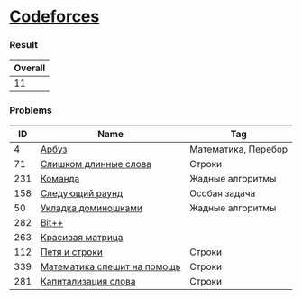 # [Codeforces](https://codeforces.com/problemset)

### Result
| Overall |
|---------|
| 11      |

### Problems

| ID  | Name                                                                           | Tag                 |
|-----|--------------------------------------------------------------------------------|---------------------|
| 4   | [Арбуз](https://codeforces.com/problemset/problem/4/A)                         | Математика, Перебор |
| 71  | [Слишком длинные слова](https://codeforces.com/problemset/problem/71/A)        | Строки              |
| 231 | [Команда](https://codeforces.com/problemset/problem/231/A)                     | Жадные алгоритмы    |
| 158 | [Следующий раунд](https://codeforces.com/problemset/problem/158/A)             | Особая задача       |
| 50  | [Укладка доминошками](https://codeforces.com/problemset/problem/50/A)          | Жадные алгоритмы    |
| 282 | [Bit++](https://codeforces.com/problemset/problem/282/A)                       |                     |
| 263 | [Красивая матрица](https://codeforces.com/problemset/problem/263/A)            |                     |
| 112 | [Петя и строки](https://codeforces.com/problemset/problem/112/A)               | Строки              |
| 339 | [Математика спешит на помощь](https://codeforces.com/problemset/problem/339/A) | Строки              |
| 281 | [Капитализация слова](https://codeforces.com/problemset/problem/281/A)         | Строки              |